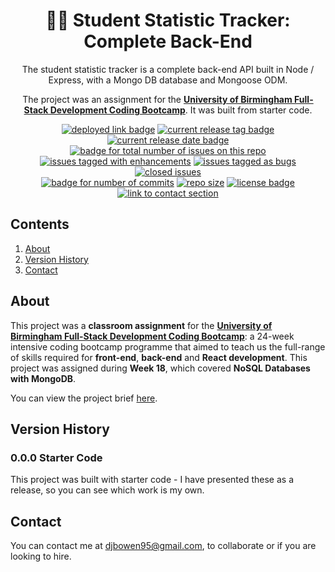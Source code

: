 <h1 align="center"> 🧑‍🎓 Student Statistic Tracker: Complete Back-End </h1>
<div align="center">
  <p>The student statistic tracker is a complete back-end API built in Node / Express, with a Mongo DB database and Mongoose ODM.</p>
  <p>The project was an assignment for the <a href="https://gist.github.com/djbowen95/2846640d520a16165b9b23db2d9e0926"><strong>University of Birmingham Full-Stack Development Coding Bootcamp</strong></a>. It was built from starter code.</p>

<a href="https://djbowen95.github.io/Student-Stat-Tracker/"><img src="https://img.shields.io/badge/Not%20currently%20deployed%20-e34c02?style=flat-square" alt="deployed link badge"></a>
  <a href="https://github.com/djbowen95/Student-Stat-Tracker/releases/latest"><img src="https://img.shields.io/github/v/release/djbowen95/Student-Stat-Tracker?style=flat-square&color=FDA325" alt="current release tag badge"></a>
  <a href="https://github.com/djbowen95/Student-Stat-Tracker/releases/latest"><img src="https://img.shields.io/github/release-date/djbowen95/Student-Stat-Tracker?style=flat-square&color=FDA325" alt="current release date badge"></a>
  <br/>
  <a href="https://github.com/djbowen95/Student-Stat-Tracker/issues"><img src="https://img.shields.io/github/issues/djbowen95/Student-Stat-Tracker?style=flat-square&color=E5E5E5" alt="badge for total number of issues on this repo"></a>
  <a href="https://github.com/djbowen95/Student-Stat-Tracker/issues?q=is%3Aissue+is%3Aopen+label%3Aenhancement"><img src="https://img.shields.io/github/issues/djbowen95/Student-Stat-Tracker/enhancement?style=flat-square&label=enhancements&color=b8dcff" alt="issues tagged with enhancements"></a>
  <a href="https://github.com/djbowen95/Student-Stat-Tracker/issues?q=is%3Aissue+is%3Aopen+label%3Abug"><img src="https://img.shields.io/github/issues/djbowen95/Student-Stat-Tracker/bug?style=flat-square&label=bugs&color=fedfb1" alt="issues tagged as bugs"></a>
  <a href="https://github.com/djbowen95/Student-Stat-Tracker/issues?q=is%3Aissue+label%3Abug+is%3Aclosed"><img src="https://img.shields.io/github/issues-closed/djbowen95/Student-Stat-Tracker?style=flat-square&color=8E8E8E" alt="closed issues"></a>
  <br/>
  <a href="https://github.com/djbowen95/Student-Stat-Tracker/commits/main"><img src="https://img.shields.io/github/commit-activity/t/djbowen95/Student-Stat-Tracker?style=flat-square&color=1348ba" alt="badge for number of commits"></a>
  <a href="https://github.com/djbowen95/Student-Stat-Tracker/pulse"><img src="https://img.shields.io/github/repo-size/djbowen95/Student-Stat-Tracker?style=flat-square&color=E5E5E5" alt="repo size"></a>
  <a href="https://github.com/djbowen95/Student-Stat-Tracker/blob/main/LICENSE"><img src="https://img.shields.io/github/license/djbowen95/Student-Stat-Tracker?style=flat-square&color=00df54" alt="license badge"></a>
  <a href="#contact"><img src="https://img.shields.io/badge/Contact!%20-1348ba?style=flat-square" alt="link to contact section"></a>
  <br/>
</div>

## Contents
1. [About](#about)
2. [Version History](#version-history)
3. [Contact](#contact)

## About
This project was a <strong>classroom assignment</strong> for the <strong>[University of Birmingham Full-Stack Development Coding Bootcamp](https://gist.github.com/djbowen95/2846640d520a16165b9b23db2d9e0926)</strong>: a 24-week intensive coding bootcamp programme that aimed to teach us the full-range of skills required for <strong>front-end</strong>, <strong>back-end</strong> and <strong>React development</strong>. This project was assigned during <strong>Week 18</strong>, which covered <strong>NoSQL Databases with MongoDB</strong>.

You can view the project brief [here](https://github.com/djbowen95/Student-Stat-Tracker/blob/main/docs/BRIEF.md).

## Version History
### 0.0.0 Starter Code
This project was built with starter code - I have presented these as a release, so you can see which work is my own.

## Contact
You can contact me at djbowen95@gmail.com, to collaborate or if you are looking to hire.
